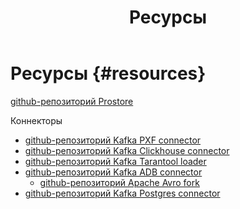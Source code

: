 ﻿---
layout: default
title: Ресурсы
nav_order: 6
has_children: false
---

# Ресурсы {#resources}

[github-репозиторий Prostore](https://github.com/arenadata/prostore)

Коннекторы
- [github-репозиторий Kafka PXF connector](https://github.com/arenadata/kafka-pxf-connector)
- [github-репозиторий Kafka Clickhouse connector](https://github.com/arenadata/kafka-clickhouse-connector)
- [github-репозиторий Kafka Tarantool loader](https://github.com/arenadata/kafka-tarantool-loader)
- [github-репозиторий Kafka ADB connector](https://github.com/arenadata/kafka-adb-os)
   - [github-репозиторий Apache Avro fork](https://github.com/arenadata/avro/tree/1.10.2_arenadata1/lang/c)
- [github-репозиторий Kafka Postgres connector](https://github.com/arenadata/kafka-postgres-connector)